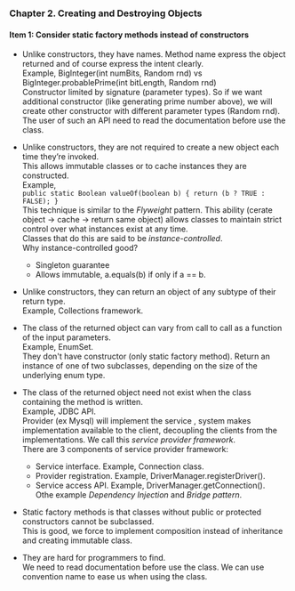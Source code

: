 ### Chapter 2. Creating and Destroying Objects

#### Item 1: Consider static factory methods instead of constructors

- Unlike constructors, they have names. Method name express the object returned and of course express the intent clearly.  
Example, BigInteger(int numBits, Random rnd) vs BigInteger.probablePrime(int bitLength, Random rnd)  
Constructor limited by signature (parameter types). So if we want additional constructor (like generating prime number above),
we will create other constructor with different parameter types (Random rnd). The user of such an API need to read the documentation before use the class.

- Unlike constructors, they are not required to create a new object each time they’re invoked.  
This allows immutable classes or to cache instances they are constructed.  
Example,  
`
public static Boolean valueOf(boolean b) {
    return (b ? TRUE : FALSE);
}
 `  
 This technique is similar to the _Flyweight_ pattern.
 This ability (cerate object -> cache -> return same object) allows classes to maintain strict control over what instances exist at any time.  
 Classes that do this are said to be _instance-controlled_.  
 Why instance-controlled good?  
  - Singleton guarantee  
  - Allows immutable, a.equals(b) if only if a == b.
  
- Unlike constructors, they can return an object of any subtype of their return type.  
Example, Collections framework.

- The class of the returned object can vary from call to call as a function of the input parameters.  
Example, EnumSet.  
They don't have constructor (only static factory method). Return an instance of one of two subclasses, depending on the size of the underlying enum type.

- The class of the returned object need not exist when the class containing the method is written.  
Example, JDBC API.  
Provider (ex Mysql) will implement the service , system makes implementation available to the client, decoupling the clients from the implementations. We call this _service provider framework_.  
There are 3 components of service provider framework:  
  - Service interface. Example, Connection class.
  - Provider registration. Example, DriverManager.registerDriver().
  - Service access API. Example, DriverManager.getConnection().  
Othe example _Dependency Injection_ and _Bridge pattern_.

- Static factory methods is that classes without public or protected constructors cannot be subclassed.  
This is good, we force to implement composition instead of inheritance and creating immutable class.

- They are hard for programmers to find.  
We need to read documentation before use the class. We can use convention name to ease us when using the class.